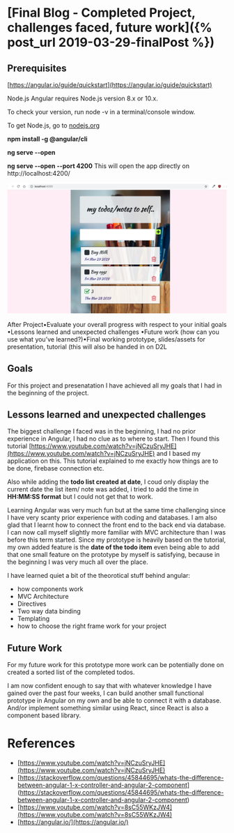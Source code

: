 # [Final Blog - Completed Project, challenges faced, future work]({% post_url 2019-03-29-finalPost %}) 

## Prerequisites 

[https://angular.io/guide/quickstart](https://angular.io/guide/quickstart)

Node.js
Angular requires Node.js version 8.x or 10.x.

To check your version, run node -v in a terminal/console window.

To get Node.js, go to [nodejs.org](https://nodejs.org/en/)


**npm install -g @angular/cli**

**ng serve --open**

**ng serve --open --port 4200** 
This will open the app directly on http://localhost:4200/


![Final prototype](/images/final.png)

After Project•Evaluate your overall progress with respect to your initial goals •Lessons learned and unexpected challenges •Future work (how can you use what you’ve learned?)•Final working prototype, slides/assets for presentation, tutorial (this will also be handed in on D2L
## Goals
For this project and presenatation I have achieved all my goals that I had in the beginning of the project. 

## Lessons learned and unexpected challenges
The biggest challenge I faced was in the beginning, I had no prior experience in Angular, I had no clue as to where to start. 
Then I found this tutorial [https://www.youtube.com/watch?v=jNCzuSryJHE](https://www.youtube.com/watch?v=jNCzuSryJHE) and I based my application on this. This tutorial explained to me exactly how things are to be done, firebase connection etc.

Also while adding the **todo list created at date**, I coud only display the current date the list item/ note was added, i tried to add the time in **HH:MM:SS format** but I could not get that to work.

Learning Angular was very much fun but at the same time challenging since I have very scanty prior experience with coding and databases. I am also glad that I learnt how to connect the front end to the back end via database. I can now call myself slightly more familiar with MVC architecture than I was before this term started. Since my prototype is heavily based on the tutorial, my own added feature is the **date of the todo item** even being able to add that one small feature on the prototype by myself is satisfying, because in the beginning I was very much all over the place. 

I have learned quiet a bit of the theorotical stuff behind angular:
- how components work
- MVC Architecture
- Directives
- Two way data binding
- Templating
- how to choose the right frame work for your project

## Future Work

For my future work for this prototype more work can be potentially done on created a sorted list of the completed todos.

I am now confident enough to say that with whatever knowledge I have gained over the past four weeks, I can build another small functional prototype in Angular on my own and be able to connect it with a database. And/or implement something similar using React, since React is also a component based library.

# References
- [https://www.youtube.com/watch?v=jNCzuSryJHE](https://www.youtube.com/watch?v=jNCzuSryJHE)
- [https://stackoverflow.com/questions/45844695/whats-the-difference-between-angular-1-x-controller-and-angular-2-component]     (https://stackoverflow.com/questions/45844695/whats-the-difference-between-angular-1-x-controller-and-angular-2-component)
- [https://www.youtube.com/watch?v=8sC55WKzJW4](https://www.youtube.com/watch?v=8sC55WKzJW4)
- [https://angular.io/](https://angular.io/)



